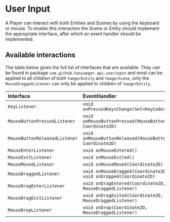 # User Input

A Player can interact with both Entities and Scenes by using the keyboard or mouse. To enable this interaction the Scene
or Entity should implement the appropriate interface, after which an event handler should be implemented.

## Available interactions

The table below gives the full list of interfaces that are available. They can be found in package
`com.github.hanyaeger.api.userinput` and most can be applied to all children of both `YaegerEntity`
and `YaegerScene`, only the `MouseDraggedListener` can only be applied to children of `YaegerEntity`.

| Interface                     | EventHandler                                              |
| :---------------------------- | :-------------------------------------------------------- |
| `KeyListener`                 | `void onPressedKeysChange(Set<KeyCode>)`                  |                                                    |
| `MouseButtonPressedListener`  | `void onMouseButtonPressed(MouseButton, Coordinate2D)`    |
| `MouseButtonReleasedListener` | `void onMouseButtonReleased(MouseButton, Coordinate2D)`   |
| `MouseEnterListener`          | `void onMouseEntered()`                                   |
| `MouseExitListener`           | `void onMouseExited()`                                    |
| `MouseMovedListener`          | `void onMouseMoved(Coordinate2D)`                         |
| `MouseDraggedListener`        | `void onMouseDragged(Coordinate2D)` <br> `void onDropped(Coordinate2D)` |
| `MouseDragEnterListener`      | `void onDragEntered(Coordinate2D, MouseDraggedListener)`  |
| `MouseDragExitListener`       | `void onDragExited(Coordinate2D, MouseDraggedListener)`   |
| `MouseDropListener`           | `void onDrop(Coordinate2D, MouseDraggedListener)`         |
